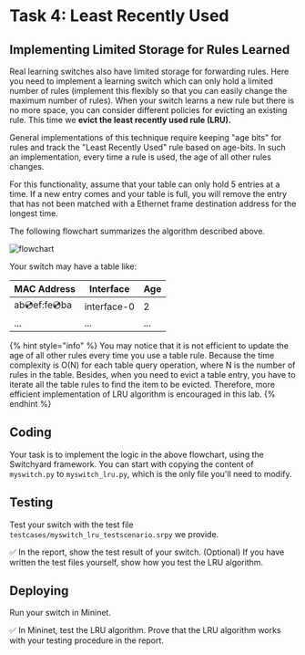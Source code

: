 # Task 4: Least Recently Used

## Implementing Limited Storage for Rules Learned

Real learning switches also have limited storage for forwarding rules. Here you need to implement a learning switch which can only hold a limited number of rules (implement this flexibly so that you can easily change the maximum number of rules). When your switch learns a new rule but there is no more space, you can consider different policies for evicting an existing rule. This time we **evict the least recently used rule (LRU).**

General implementations of this technique require keeping "age bits" for rules and track the "Least Recently Used" rule based on age-bits. In such an implementation, every time a rule is used, the age of all other rules changes.

For this functionality, assume that your table can only hold 5 entries at a time. If a new entry comes and your table is full, you will remove the entry that has not been matched with a Ethernet frame destination address for the longest time.

The following flowchart summarizes the algorithm described above.

![flowchart](../.gitbook/assets/lru\_flow.jpg)

Your switch may have a table like:

| MAC Address       | Interface   | Age |
| ----------------- | ----------- | --- |
| ab:cd:ef:fe:cd:ba | interface-0 | 2   |
| ...               | ...         | ... |

{% hint style="info" %}
You may notice that it is not efficient to update the age of all other rules every time you use a table rule. Because the time complexity is O(N) for each table query operation, where N is the number of rules in the table. Besides, when you need to evict a table entry, you have to iterate all the table rules to find the item to be evicted. Therefore, more efficient implementation of LRU algorithm is encouraged in this lab.
{% endhint %}

## Coding

Your task is to implement the logic in the above flowchart, using the Switchyard framework. You can start with copying the content of `myswitch.py` to `myswitch_lru.py`, which is the only file you'll need to modify.

## Testing

Test your switch with the test file `testcases/myswitch_lru_testscenario.srpy` we provide.

✅ In the report, show the test result of your switch. (Optional) If you have written the test files yourself, show how you test the LRU algorithm.

## Deploying

Run your switch in Mininet.

✅ In Mininet, test the LRU algorithm. Prove that the LRU algorithm works with your testing procedure in the report.

